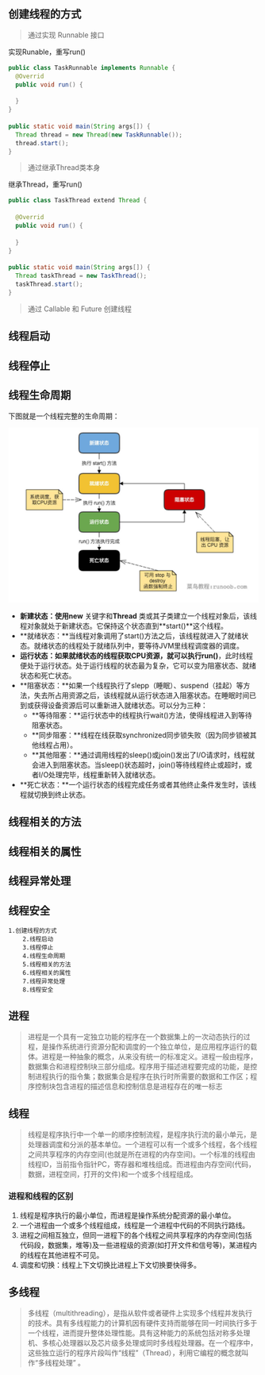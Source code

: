 

## 创建线程的方式

> 通过实现 Runnable 接口

实现Runable，重写run()

```java
public class TaskRunnable implements Runnable {
  @Overrid
  public void run() {
    
  }
}

public static void main(String args[]) {
  Thread thread = new Thread(new TaskRunnable());
  thread.start();
}
```



> 通过继承Thread类本身

继承Thread，重写run()

```java
public class TaskThread extend Thread {
  
  @Overrid
  public void run() {
    
  }
}

public static void main(String args[]) {
  Thread taskThread = new TaskThread();
  taskThread.start();
}
```



> 通过 Callable 和 Future 创建线程

## 线程启动

## 线程停止

## 线程生命周期

下图就是一个线程完整的生命周期：

![java-thread](../Img/Java/2/java-thread.jpg)

+ **新建状态：**使用**new** 关键字和**Thread** 类或其子类建立一个线程对象后，该线程对象就处于新建状态。它保持这个状态直到**start()**这个线程。
+ **就绪状态：**当线程对象调用了start()方法之后，该线程就进入了就绪状态。就绪状态的线程处于就绪队列中，要等待JVM里线程调度器的调度。
+ **运行状态：**如果就绪状态的线程获取CPU资源，就可以执行**run()**，此时线程便处于运行状态。处于运行线程的状态最为复杂，它可以变为阻塞状态、就绪状态和死亡状态。
+ **阻塞状态：**如果一个线程执行了slepp（睡眠）、suspend（挂起）等方法，失去所占用资源之后，该线程就从运行状态进入阻塞状态。在睡眠时间已到或获得设备资源后可以重新进入就绪状态。可以分为三种：
  * **等待阻塞：**运行状态中的线程执行wait()方法，使得线程进入到等待阻塞状态。
  * **同步阻塞：**线程在线获取synchronized同步锁失败（因为同步锁被其他线程占用）。
  * **其他阻塞：**通过调用线程的sleep()或join()发出了I/O请求时，线程就会进入到阻塞状态。当sleep()状态超时，join()等待线程终止或超时，或者I/O处理完毕，线程重新转入就绪状态。
+ **死亡状态：**一个运行状态的线程完成任务或者其他终止条件发生时，该线程就切换到终止状态。

## 线程相关的方法

## 线程相关的属性

## 线程异常处理

## 线程安全

```
1.创建线程的方式
    2.线程启动
    3.线程停止
    4.线程生命周期
    5.线程相关的方法
    6.线程相关的属性
    7.线程异常处理
    8.线程安全
```

## 进程

> 进程是一个具有一定独立功能的程序在一个数据集上的一次动态执行的过程，是操作系统进行资源分配和调度的一个独立单位，是应用程序运行的载体。进程是一种抽象的概念，从来没有统一的标准定义。进程一般由程序，数据集合和进程控制块三部分组成。程序用于描述进程要完成的功能，是控制进程执行的指令集；数据集合是程序在执行时所需要的数据和工作区；程序控制块包含进程的描述信息和控制信息是进程存在的唯一标志
>

## 线程

> 线程是程序执行中一个单一的顺序控制流程，是程序执行流的最小单元，是处理器调度和分派的基本单位。一个进程可以有一个或多个线程，各个线程之间共享程序的内存空间(也就是所在进程的内存空间)。一个标准的线程由线程ID，当前指令指针PC，寄存器和堆栈组成。而进程由内存空间(代码，数据，进程空间，打开的文件)和一个或多个线程组成。
>

### 进程和线程的区别

1. 线程是程序执行的最小单位，而进程是操作系统分配资源的最小单位。
2. 一个进程由一个或多个线程组成，线程是一个进程中代码的不同执行路线。
3. 进程之间相互独立，但同一进程下的各个线程之间共享程序的内存空间(包括代码段，数据集，堆等)及一些进程级的资源(如打开文件和信号等)，某进程内的线程在其他进程不可见。
4. 调度和切换：线程上下文切换比进程上下文切换要快得多。

## 多线程

> 多线程（multithreading），是指从软件或者硬件上实现多个线程并发执行的技术。具有多线程能力的计算机因有硬件支持而能够在同一时间执行多于一个线程，进而提升整体处理性能。具有这种能力的系统包括对称多处理机、多核心处理器以及芯片级多处理或同时多线程处理器。在一个程序中，这些独立运行的程序片段叫作“线程”（Thread），利用它编程的概念就叫作“多线程处理”  。
